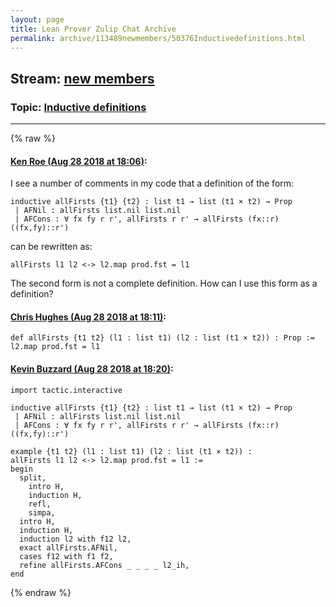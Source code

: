 ```yaml
---
layout: page
title: Lean Prover Zulip Chat Archive 
permalink: archive/113489newmembers/50376Inductivedefinitions.html
---
```


## Stream: [new members](index.html)
### Topic: [Inductive definitions](50376Inductivedefinitions.html)

---


{% raw %}
#### [ Ken Roe (Aug 28 2018 at 18:06)](https://leanprover.zulipchat.com/#narrow/stream/113489-new%20members/topic/Inductive%20definitions/near/132926297):
I see a number of comments in my code that a definition of the form:
```lean
inductive allFirsts {t1} {t2} : list t1 → list (t1 × t2) → Prop
 | AFNil : allFirsts list.nil list.nil
 | AFCons : ∀ fx fy r r', allFirsts r r' → allFirsts (fx::r) ((fx,fy)::r')
```
can be rewritten as:
```lean
allFirsts l1 l2 <-> l2.map prod.fst = l1
```

The second form is not a complete definition.  How can I use this form as a definition?

#### [ Chris Hughes (Aug 28 2018 at 18:11)](https://leanprover.zulipchat.com/#narrow/stream/113489-new%20members/topic/Inductive%20definitions/near/132926525):
`def allFirsts {t1 t2} (l1 : list t1) (l2 : list (t1 × t2)) : Prop := l2.map prod.fst = l1`

#### [ Kevin Buzzard (Aug 28 2018 at 18:20)](https://leanprover.zulipchat.com/#narrow/stream/113489-new%20members/topic/Inductive%20definitions/near/132926967):
```lean
import tactic.interactive

inductive allFirsts {t1} {t2} : list t1 → list (t1 × t2) → Prop
 | AFNil : allFirsts list.nil list.nil
 | AFCons : ∀ fx fy r r', allFirsts r r' → allFirsts (fx::r) ((fx,fy)::r')

example {t1 t2} (l1 : list t1) (l2 : list (t1 × t2)) :
allFirsts l1 l2 <-> l2.map prod.fst = l1 :=
begin
  split,
    intro H,
    induction H,
    refl,
    simpa,
  intro H,
  induction H,
  induction l2 with f12 l2,
  exact allFirsts.AFNil,
  cases f12 with f1 f2,
  refine allFirsts.AFCons _ _ _ _ l2_ih,
end
```


{% endraw %}
